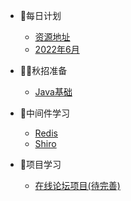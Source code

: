 
* 🎨每日计划

  * [资源地址](./docs/EveryDayPlay/StudyValue)
  * [2022年6月](./docs/EveryDayPlay/202206)

* 👨‍⚖️秋招准备
  * [Java基础](./docs/a-1Java基础巩固.md)
* 🛶中间件学习

  * [Redis](./docs/b-1Redis.md)
  * [Shiro](./docs/b-2Shiro+Thymeleaf.md)


* 🍳项目学习

  * [在线论坛项目(待完善)](./docs/c-1Forum_Practice在线论坛.md)





